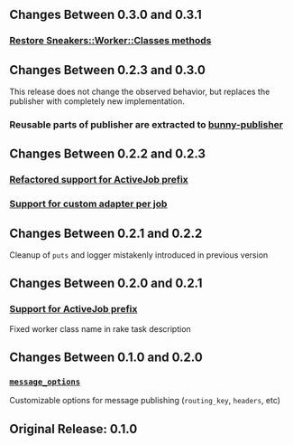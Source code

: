 ## Changes Between 0.3.0 and 0.3.1

### [Restore Sneakers::Worker::Classes methods](https://github.com/veeqo/advanced-sneakers-activejob/pull/6)

## Changes Between 0.2.3 and 0.3.0

This release does not change the observed behavior, but replaces the publisher with completely new implementation.

### Reusable parts of publisher are extracted to [bunny-publisher](https://github.com/veeqo/bunny-publisher)

## Changes Between 0.2.2 and 0.2.3

### [Refactored support for ActiveJob prefix](https://github.com/veeqo/advanced-sneakers-activejob/pull/3)
### [Support for custom adapter per job](https://github.com/veeqo/advanced-sneakers-activejob/pull/4)

## Changes Between 0.2.1 and 0.2.2

Cleanup of `puts` and logger mistakenly introduced in previous version

## Changes Between 0.2.0 and 0.2.1

### [Support for ActiveJob prefix](https://github.com/veeqo/advanced-sneakers-activejob/pull/2)

Fixed worker class name in rake task description

## Changes Between 0.1.0 and 0.2.0

### [`message_options`](https://github.com/veeqo/advanced-sneakers-activejob/pull/1)

Customizable options for message publishing (`routing_key`, `headers`, etc)

## Original Release: 0.1.0
